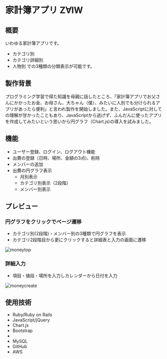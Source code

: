 # 家計簿アプリ Z∀IW

## 概要
いわゆる家計簿アプリです。
* カテゴリ別
* カテゴリ詳細別
* 人物別
での3種類の分類表示が可能です。

## 製作背景
プログラミング学習で得た知識を母親に話したところ、「家計簿アプリでお父さんにかかったお金、お母さん、大ちゃん（僕）、みたいに人別でも分けられるアプリがあったら便利」と言われ製作を開始しました。また、JavaScriptに対しての理解が甘かったこともあり、JavaScriptから逃げず、ふんだんに使ったアプリを作成してみたいという思いから円グラフ（Chart.js)の導入を試みました。

## 機能
* ユーザー登録、ログイン、ログアウト機能
* 出費の登録（日時、場所、金額の3点)、削除
* メンバーの追加
* 出費の円グラフ表示
  * 月別表示
  * カテゴリ別表示（2段階）
  * メンバー別表示

## プレビュー
### 円グラフをクリックでページ遷移
* カテゴリ別(2段階)・メンバー別の3種類で円グラフを表示
* カテゴリ2段階目から更にクリックすると詳細表と入力の画面に遷移

![moneytop](https://user-images.githubusercontent.com/54735495/68936779-90b2ea00-07de-11ea-86c5-2326759d0115.gif)

### 詳細入力
* 項目・値段・場所を入力しカレンダーから日付を入力

![moneycreate](https://user-images.githubusercontent.com/54735495/68937087-2189c580-07df-11ea-90e5-1828e406c438.gif)

## 使用技術
* Ruby/Ruby on Rails
* JavaScript/jQuery
* Chart.js
* Bootstrap
* 
* MySQL
* GitHub
* AWS
